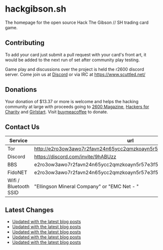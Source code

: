 # hackgibson.sh
The homepage for the open source Hack The Gibson // SH trading card game.


## Contributing

To add your card just submit a pull request with your card's front art, it would be added to the next run of set after community play testing.

Game play and discussions over the project is held the r2600 discord server. Come join us at [Discord](https://discord.com/invite/9hABUzz) or via IRC at https://www.scuttled.net/


## Donations

Your donation of $13.37 or more is welcome and helps the hacking community at large with proceeds going to [2600 Magazine](https://2600.com/), [Hackers for Charity](https://hackersforcharity.org) and [Girlstart](https://girlstart.org).  Visit [buymeacoffee](https://www.buymeacoffee.com/hackgibson.sh) to donate.


## Contact Us

Service | url
-|-
Tor | http://e2ro3ow3awo7r2favn24n65ycc2qmzkoayn5r57e3f56nvjwdcgg32ad.onion
Discord | https://discord.com/invite/9hABUzz
BBS | e2ro3ow3awo7r2favn24n65ycc2qmzkoayn5r57e3f56nvjwdcgg32ad.onion:23
FidoNET | e2ro3ow3awo7r2favn24n65ycc2qmzkoayn5r57e3f56nvjwdcgg32ad.onion:24554
Wifi / Bluetooth SSID | "Ellingson Mineral Company" or "EMC Net - <fidonet address>"

## Latest Changes
<!-- BLOG-POST-LIST:START -->
- [Updated with the latest blog posts](https://github.com/DFW2600/hackgibson.sh/commit/136fc89b96fcd1dd48906a6d416361fa966db5fe)
- [Updated with the latest blog posts](https://github.com/DFW2600/hackgibson.sh/commit/34644b57f5db717c59d24483905db61d5c8bb69c)
- [Updated with the latest blog posts](https://github.com/DFW2600/hackgibson.sh/commit/cbafb5c51e7e2d07fff98d7a8671906cb8c9ebee)
- [Updated with the latest blog posts](https://github.com/DFW2600/hackgibson.sh/commit/a2405278a0df594ce2464b4e1872ba3c198f950b)
- [Updated with the latest blog posts](https://github.com/DFW2600/hackgibson.sh/commit/d1b194bafd3a1c859820ee522e8a42c382245075)
<!-- BLOG-POST-LIST:END -->
